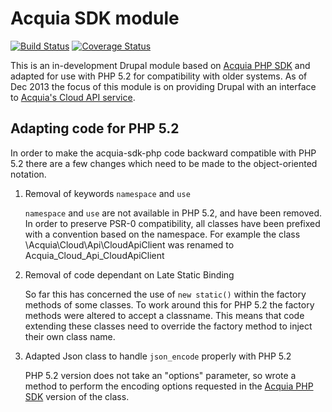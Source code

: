 Acquia SDK module
=================

[![Build Status](https://travis-ci.org/webbj74/acquia_sdk.png?branch=7.x-1.x)](https://travis-ci.org/webbj74/acquia_sdk) [![Coverage Status](https://coveralls.io/repos/webbj74/acquia_sdk/badge.png?branch=7.x-1.x)](https://coveralls.io/r/webbj74/acquia_sdk?branch=7.x-1.x)

This is an in-development Drupal module based on
[Acquia PHP SDK](https://github.com/cpliakas/acquia-sdk-php) and adapted
for use with PHP 5.2 for compatibility with older systems. As of Dec 2013
the focus of this module is on providing Drupal with an interface to
[Acquia's Cloud API service](http://cloudapi.acquia.com).

Adapting code for PHP 5.2
-------------------------
In order to make the acquia-sdk-php code backward compatible with PHP 5.2
there are a few changes which need to be made to the object-oriented notation.

1. Removal of keywords ```namespace``` and ```use```

   ```namespace``` and ```use``` are not available in PHP 5.2, and have been
   removed. In order to preserve PSR-0 compatibility, all classes have been
   prefixed with a convention based on the namespace. For example the class
   \Acquia\Cloud\Api\CloudApiClient was renamed to Acquia_Cloud_Api_CloudApiClient
1. Removal of code dependant on Late Static Binding

   So far this has concerned the use of ```new static()``` within the factory
   methods of some classes. To work around this for PHP 5.2 the factory
   methods were altered to accept a classname. This means that code
   extending these classes need to override the factory method to inject
   their own class name.

1. Adapted Json class to handle ```json_encode``` properly with PHP 5.2

   PHP 5.2 version does not take an "options" parameter, so wrote a method
   to perform the encoding options requested in the
   [Acquia PHP SDK](https://github.com/cpliakas/acquia-sdk-php) version of
   the class.


